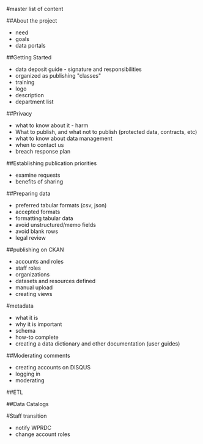 #master list of content

##About the project
- need
- goals
- data portals

##Getting Started
- data deposit guide - signature and responsibilities
- organized as publishing "classes"
- training
- logo
- description
- department list

##Privacy
- what to know about it - harm
- What to publish, and what not to publish (protected data, contracts, etc)
- what to know about data management
- when to contact us
- breach response plan

##Establishing publication priorities
- examine requests
- benefits of sharing


##Preparing data
- preferred tabular formats (csv, json)
- accepted formats
- formatting tabular data
- avoid unstructured/memo fields
- avoid blank rows
- legal review

##publishing on CKAN
- accounts and roles
- staff roles
- organizations
- datasets and resources defined
- manual upload
- creating views

#metadata
- what it is
- why it is important
- schema
- how-to complete
- creating a data dictionary and other documentation (user guides)

##Moderating comments
- creating accounts on DISQUS
- logging in
- moderating

##ETL

##Data Catalogs

#Staff transition
- notify WPRDC
- change account roles

